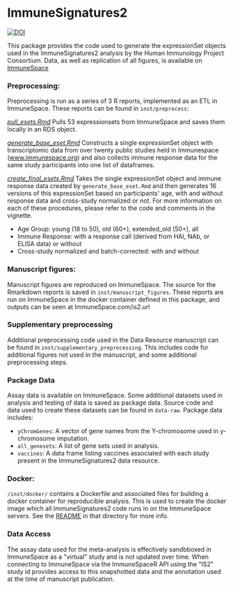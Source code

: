 # ImmuneSignatures2

[![DOI](https://zenodo.org/badge/252603828.svg)](https://zenodo.org/badge/latestdoi/252603828)

This package provides the code used to generate the expressionSet objects used in the ImmuneSignatures2 analysis by the Human Immunology Project Consortium. Data, as well as replication of all figures, is available on [ImmuneSpace](www.immunespace.org/is2.url)

### Preprocessing:

Preprocessing is run as a series of 3 R reports, implemented as an ETL in ImmuneSpace. These reports can be found in `inst/preprocess`: 

[_pull_esets.Rmd_](/inst/preprocess/pull_esets.Rmd) 
Pulls 53 expressionsets from ImmuneSpace and saves them locally in an RDS object. 

[_generate_base_eset.Rmd_](/inst/preprocess/generate_base_eset.Rmd) 
Constructs a single expressionSet object with transcriptomic data from over twenty public studies held in Immunespace (www.immunespace.org) and also collects immune response data for the same study participants into one list of dataframes.

[_create_final_esets.Rmd_](/inst/preprocess/create_final_esets.Rmd) 
Takes the single expressionSet object and immune response data created by `generate_base_eset.Rmd` and then generates 16 versions of this expressionSet based on participants' age, with and without response data and cross-study normalized or not. For more information on each of these procedures, please refer to the code and comments in the vignette.

- Age Group: young (18 to 50), old (60+), extended_old (50+), all
- Immune Response: with a response call (derived from HAI, NAb, or ELISA data) or without
- Cross-study normalized and batch-corrected: with and without

### Manuscript figures: 

Manuscript figures are reproduced on ImmuneSpace. The source for the Rmarkdown reports is saved in `inst/manuscript_figures`. These reports are run on ImmuneSpace in the docker container defined in this package, and outputs can be seen at ImmuneSpace.com/is2.url

### Supplementary preprocessing

Additional preprocessing code used in the Data Resource manuscript can be found in `inst/supplementary_preprocessing`. This includes code for additional figures not used in the manuscript, and some additional preprocessing steps.

### Package Data
Assay data is available on ImmuneSpace. Some additional datasets used in analysis and testing of data is saved as package data. Source code and data used to create these datasets can be found in `data-raw`. Package data includes:   
* `yChromGenes`: A vector of gene names from the Y-chromosome used in y-chromosome imputation.  
* `all_genesets`: A list of gene sets used in analysis.  
* `vaccines`: A data frame listing vaccines associated with each study present in the ImmuneSignatures2 data resource.  

### Docker:

`/inst/docker/` contains a Dockerfile and associated files for building a docker container for reproducible analysis. This is used to create the docker image which all ImmuneSignatures2 code runs in on the ImmuneSpace servers. See the [README](/inst/docker/README.md) in that directory for more info.

### Data Access

The assay data used for the meta-analysis is effectively sandbboxed in ImmuneSpace as a "virtual" study and is not updated over time. When connecting to ImmuneSpace via the ImmuneSpaceR API using the "IS2" study id provides access to this snapshotted data and the annotation used at the time of manuscript publication.
